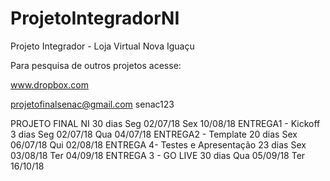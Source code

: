 # ProjetoIntegradorNI
Projeto Integrador - Loja Virtual Nova Iguaçu

Para pesquisa de outros projetos  acesse:

www.dropbox.com

projetofinalsenac@gmail.com
senac123

PROJETO FINAL NI	30 dias	Seg 02/07/18	Sex 10/08/18
ENTREGA1 - Kickoff	3 dias	Seg 02/07/18	Qua 04/07/18
ENTREGA2 - Template 	20 dias	Sex 06/07/18	Qui 02/08/18
ENTREGA 4- Testes e Apresentação	23 dias	Sex 03/08/18	Ter 04/09/18
ENTREGA 3 - GO LIVE	30 dias	Qua 05/09/18	Ter 16/10/18


